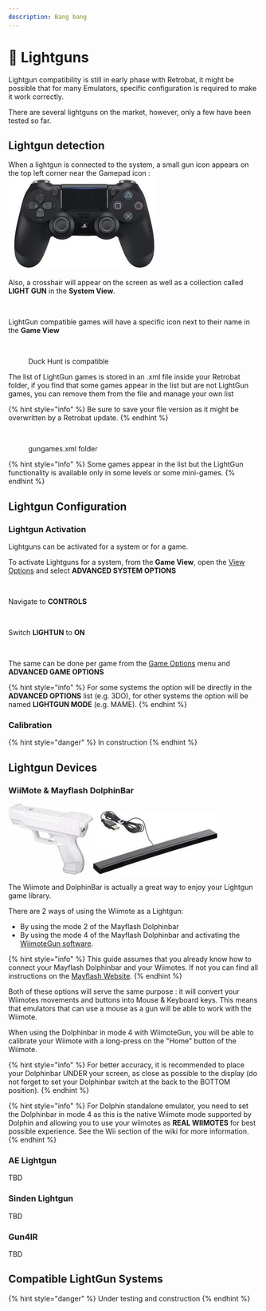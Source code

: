 ```yaml
---
description: Bang bang
---
```


# 🔫 Lightguns

Lightgun compatibility is still in early phase with Retrobat, it might be possible that for many Emulators, specific configuration is required to make it work correctly.

There are several lightguns on the market, however, only a few have been tested so far.

## Lightgun detection

When a lightgun is connected to the system, a small gun icon appears on the top left corner near the Gamepad icon : ![](<../../../.gitbook/assets/image (3).png>)

Also, a crosshair will appear on the screen as well as a collection called **LIGHT GUN** in the **System View**.

<figure><img src="https://i.imgur.com/YDBWOrd.png" alt=""><figcaption></figcaption></figure>

LightGun compatible games will have a specific icon next to their name in the **Game View**

<figure><img src="https://i.imgur.com/rbFVyjA.png" alt=""><figcaption><p>Duck Hunt is compatible</p></figcaption></figure>

The list of LightGun games is stored in an .xml file inside your Retrobat folder, if you find that some games appear in the list but are not LightGun games, you can remove them from the file and manage your own list

{% hint style="info" %}
Be sure to save your file version as it might be overwritten by a Retrobat update.
{% endhint %}

<figure><img src="https://i.imgur.com/WrtdDbz.png" alt=""><figcaption><p>gungames.xml folder</p></figcaption></figure>

{% hint style="info" %}
Some games appear in the list but the LightGun functionality is available only in some levels or some mini-games.
{% endhint %}

## Lightgun Configuration

### Lightgun Activation

Lightguns can be activated for a system or for a game.

To activate Lightguns for a system, from the **Game View**, open the [View Options](../../../navigation/view-options.md) and select **ADVANCED SYSTEM OPTIONS**

<figure><img src="https://i.imgur.com/rfmZxeu.png" alt=""><figcaption></figcaption></figure>

Navigate to **CONTROLS**

<figure><img src="https://i.imgur.com/lbqvjVS.png" alt=""><figcaption></figcaption></figure>

Switch **LIGHTUN** to **ON**

<figure><img src="https://i.imgur.com/rpt8cBZ.png" alt=""><figcaption></figcaption></figure>

The same can be done per game from the [Game Options](../../../navigation/game-options.md) menu and **ADVANCED GAME OPTIONS**

{% hint style="info" %}
For some systems the option will be directly in the **ADVANCED OPTIONS** list (e.g. 3DO), for other systems the option will be named **LIGHTGUN MODE** (e.g. MAME).
{% endhint %}

### Calibration

{% hint style="danger" %}
In construction
{% endhint %}

## Lightgun Devices

### WiiMote & Mayflash DolphinBar

![](<../../../.gitbook/assets/image (1) (4).png>)![](<../../../.gitbook/assets/image (1) (2) (2).png>)

The Wiimote and DolphinBar is actually a great way to enjoy your Lightgun game library.

There are 2 ways of using the Wiimote as a Lightgun:

* By using the mode 2 of the Mayflash Dolphinbar
* By using the mode 4 of the Mayflash Dolphinbar and activating the [WiimoteGun software](wiimotegun.md).

{% hint style="info" %}
This guide assumes that you already know how to connect your Mayflash Dolphinbar and your Wiimotes. If not you can find all instructions on the [Mayflash Website](https://www.mayflash.com/product/6.html).
{% endhint %}

Both of these options will serve the same purpose : it will convert your Wiimotes movements and buttons into Mouse & Keyboard keys. This means that emulators that can use a mouse as a gun will be able to work with the Wiimote.

When using the Dolphinbar in mode 4 with WiimoteGun, you will be able to calibrate your Wiimote with a long-press on the "Home" button of the Wiimote.

{% hint style="info" %}
For better accuracy, it is recommended to place your Dolphinbar UNDER your screen, as close as possible to the display (do not forget to set your Dolphinbar switch at the back to the BOTTOM position).
{% endhint %}

{% hint style="info" %}
For Dolphin standalone emulator, you need to set the Dolphinbar in mode 4 as this is the native Wiimote mode supported by Dolphin and allowing you to use your wiimotes as **REAL WIIMOTES** for best possible experience. See the Wii section of the wiki for more information.
{% endhint %}

### AE Lightgun

TBD

### Sinden Lightgun

TBD

### Gun4IR

TBD

## Compatible LightGun Systems

{% hint style="danger" %}
Under testing and construction
{% endhint %}
